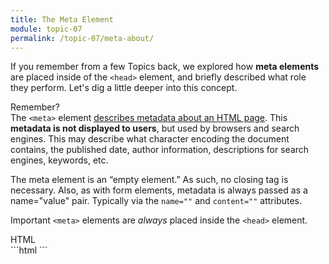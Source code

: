 ```yaml
---
title: The Meta Element
module: topic-07
permalink: /topic-07/meta-about/
---
```


<div class="divider-heading"></div>

If you remember from a few Topics back, we explored how **meta elements** are placed inside of the `<head>` element, and briefly described what role they perform. Let's dig a little deeper into this concept.

<p><span class="remember-text">Remember?</span><br/>
The <code>&lt;meta&gt;</code> element <a href="../../topic-05/head-meta/" target="_new">describes metadata about an HTML page</a>. This <b>metadata is not displayed to users</b>, but used by browsers and search engines. This may describe  what character encoding the document contains, the published date, author information, descriptions for search engines, keywords, etc.</p>


The meta element is an “empty element.” As such, no closing tag is necessary. Also, as with form elements, metadata is always passed as a name="value" pair. Typically via the `name=""` and `content=""` attributes.

<span class="label label-danger">Important</span> `<meta>` elements are _always_ placed inside the `<head>` element.



<div class="code-heading">
  <span class="html">HTML</span>
</div>
```html
<!DOCTYPE html>
<html>
  <head>
    <!-- Meta data and information about your site, not visible to visitors. -->
  </head>

</html>
```
